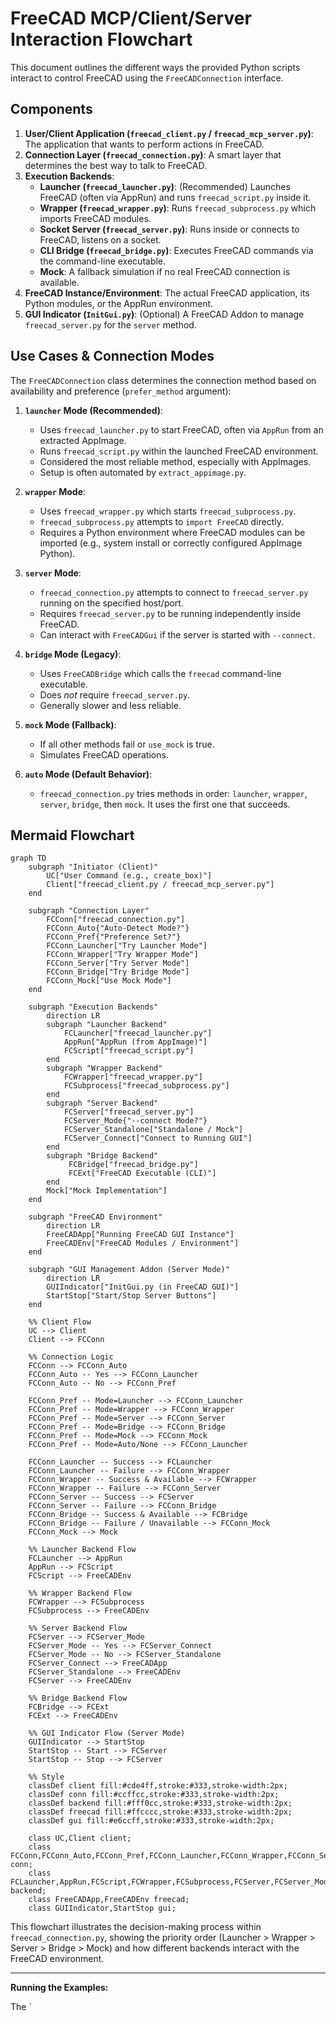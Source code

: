 # FreeCAD MCP/Client/Server Interaction Flowchart

This document outlines the different ways the provided Python scripts interact to control FreeCAD using the `FreeCADConnection` interface.

## Components

1.  **User/Client Application (`freecad_client.py` / `freecad_mcp_server.py`)**: The application that wants to perform actions in FreeCAD.
2.  **Connection Layer (`freecad_connection.py`)**: A smart layer that determines the best way to talk to FreeCAD.
3.  **Execution Backends**:
    *   **Launcher (`freecad_launcher.py`)**: (Recommended) Launches FreeCAD (often via AppRun) and runs `freecad_script.py` inside it.
    *   **Wrapper (`freecad_wrapper.py`)**: Runs `freecad_subprocess.py` which imports FreeCAD modules.
    *   **Socket Server (`freecad_server.py`)**: Runs inside or connects to FreeCAD, listens on a socket.
    *   **CLI Bridge (`freecad_bridge.py`)**: Executes FreeCAD commands via the command-line executable.
    *   **Mock**: A fallback simulation if no real FreeCAD connection is available.
4.  **FreeCAD Instance/Environment**: The actual FreeCAD application, its Python modules, or the AppRun environment.
5.  **GUI Indicator (`InitGui.py`)**: (Optional) A FreeCAD Addon to manage `freecad_server.py` for the `server` method.

## Use Cases & Connection Modes

The `FreeCADConnection` class determines the connection method based on availability and preference (`prefer_method` argument):

1.  **`launcher` Mode (Recommended)**:
    *   Uses `freecad_launcher.py` to start FreeCAD, often via `AppRun` from an extracted AppImage.
    *   Runs `freecad_script.py` within the launched FreeCAD environment.
    *   Considered the most reliable method, especially with AppImages.
    *   Setup is often automated by `extract_appimage.py`.

2.  **`wrapper` Mode**:
    *   Uses `freecad_wrapper.py` which starts `freecad_subprocess.py`.
    *   `freecad_subprocess.py` attempts to `import FreeCAD` directly.
    *   Requires a Python environment where FreeCAD modules can be imported (e.g., system install or correctly configured AppImage Python).

3.  **`server` Mode**:
    *   `freecad_connection.py` attempts to connect to `freecad_server.py` running on the specified host/port.
    *   Requires `freecad_server.py` to be running independently inside FreeCAD.
    *   Can interact with `FreeCADGui` if the server is started with `--connect`.

4.  **`bridge` Mode (Legacy)**:
    *   Uses `FreeCADBridge` which calls the `freecad` command-line executable.
    *   Does *not* require `freecad_server.py`.
    *   Generally slower and less reliable.

5.  **`mock` Mode (Fallback)**:
    *   If all other methods fail or `use_mock` is true.
    *   Simulates FreeCAD operations.

6.  **`auto` Mode (Default Behavior)**:
    *   `freecad_connection.py` tries methods in order: `launcher`, `wrapper`, `server`, `bridge`, then `mock`. It uses the first one that succeeds.

## Mermaid Flowchart

```mermaid
graph TD
    subgraph "Initiator (Client)"
        UC["User Command (e.g., create_box)"]
        Client["freecad_client.py / freecad_mcp_server.py"]
    end

    subgraph "Connection Layer"
        FCConn["freecad_connection.py"]
        FCConn_Auto{"Auto-Detect Mode?"}
        FCConn_Pref{"Preference Set?"}
        FCConn_Launcher["Try Launcher Mode"]
        FCConn_Wrapper["Try Wrapper Mode"]
        FCConn_Server["Try Server Mode"]
        FCConn_Bridge["Try Bridge Mode"]
        FCConn_Mock["Use Mock Mode"]
    end

    subgraph "Execution Backends"
        direction LR
        subgraph "Launcher Backend"
            FCLauncher["freecad_launcher.py"]
            AppRun["AppRun (from AppImage)"]
            FCScript["freecad_script.py"]
        end
        subgraph "Wrapper Backend"
            FCWrapper["freecad_wrapper.py"]
            FCSubprocess["freecad_subprocess.py"]
        end
        subgraph "Server Backend"
            FCServer["freecad_server.py"]
            FCServer_Mode{"--connect Mode?"}
            FCServer_Standalone["Standalone / Mock"]
            FCServer_Connect["Connect to Running GUI"]
        end
        subgraph "Bridge Backend"
             FCBridge["freecad_bridge.py"]
             FCExt["FreeCAD Executable (CLI)"]
        end
        Mock["Mock Implementation"]
    end

    subgraph "FreeCAD Environment"
        direction LR
        FreeCADApp["Running FreeCAD GUI Instance"]
        FreeCADEnv["FreeCAD Modules / Environment"]
    end

    subgraph "GUI Management Addon (Server Mode)"
        direction LR
        GUIIndicator["InitGui.py (in FreeCAD GUI)"]
        StartStop["Start/Stop Server Buttons"]
    end

    %% Client Flow
    UC --> Client
    Client --> FCConn

    %% Connection Logic
    FCConn --> FCConn_Auto
    FCConn_Auto -- Yes --> FCConn_Launcher
    FCConn_Auto -- No --> FCConn_Pref

    FCConn_Pref -- Mode=Launcher --> FCConn_Launcher
    FCConn_Pref -- Mode=Wrapper --> FCConn_Wrapper
    FCConn_Pref -- Mode=Server --> FCConn_Server
    FCConn_Pref -- Mode=Bridge --> FCConn_Bridge
    FCConn_Pref -- Mode=Mock --> FCConn_Mock
    FCConn_Pref -- Mode=Auto/None --> FCConn_Launcher

    FCConn_Launcher -- Success --> FCLauncher
    FCConn_Launcher -- Failure --> FCConn_Wrapper
    FCConn_Wrapper -- Success & Available --> FCWrapper
    FCConn_Wrapper -- Failure --> FCConn_Server
    FCConn_Server -- Success --> FCServer
    FCConn_Server -- Failure --> FCConn_Bridge
    FCConn_Bridge -- Success & Available --> FCBridge
    FCConn_Bridge -- Failure / Unavailable --> FCConn_Mock
    FCConn_Mock --> Mock

    %% Launcher Backend Flow
    FCLauncher --> AppRun
    AppRun --> FCScript
    FCScript --> FreeCADEnv

    %% Wrapper Backend Flow
    FCWrapper --> FCSubprocess
    FCSubprocess --> FreeCADEnv

    %% Server Backend Flow
    FCServer --> FCServer_Mode
    FCServer_Mode -- Yes --> FCServer_Connect
    FCServer_Mode -- No --> FCServer_Standalone
    FCServer_Connect --> FreeCADApp
    FCServer_Standalone --> FreeCADEnv
    FCServer --> FreeCADEnv

    %% Bridge Backend Flow
    FCBridge --> FCExt
    FCExt --> FreeCADEnv

    %% GUI Indicator Flow (Server Mode)
    GUIIndicator --> StartStop
    StartStop -- Start --> FCServer
    StartStop -- Stop --> FCServer

    %% Style
    classDef client fill:#cde4ff,stroke:#333,stroke-width:2px;
    classDef conn fill:#ccffcc,stroke:#333,stroke-width:2px;
    classDef backend fill:#fff0cc,stroke:#333,stroke-width:2px;
    classDef freecad fill:#ffcccc,stroke:#333,stroke-width:2px;
    classDef gui fill:#e6ccff,stroke:#333,stroke-width:2px;

    class UC,Client client;
    class FCConn,FCConn_Auto,FCConn_Pref,FCConn_Launcher,FCConn_Wrapper,FCConn_Server,FCConn_Bridge,FCConn_Mock conn;
    class FCLauncher,AppRun,FCScript,FCWrapper,FCSubprocess,FCServer,FCServer_Mode,FCServer_Standalone,FCServer_Connect,FCBridge,FCExt,Mock backend;
    class FreeCADApp,FreeCADEnv freecad;
    class GUIIndicator,StartStop gui;
```

This flowchart illustrates the decision-making process within `freecad_connection.py`, showing the priority order (Launcher > Wrapper > Server > Bridge > Mock) and how different backends interact with the FreeCAD environment.

---

**Running the Examples:**

The `
